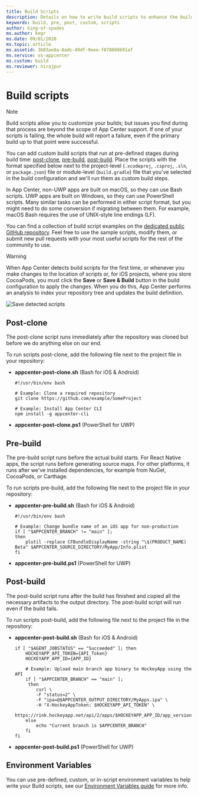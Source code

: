 ```yaml
---
title: Build Scripts
description: Details on how to write build scripts to enhance the build process
keywords: build, pre, post, custom, scripts
author: king-of-spades
ms.author: kegr
ms.date: 09/01/2020
ms.topic: article
ms.assetid: 3603ae8a-8adc-49df-9eee-f078008691af
ms.service: vs-appcenter
ms.custom: build
ms.reviewer: nirajpur
---
```


# Build scripts
> [!NOTE]
> Build scripts allow you to customize your builds; but issues you find during that process are beyond the scope of App Center support. If one of your scripts is failing, the whole build will report a failure, even if the primary build up to that point were successful.

You can add custom build scripts that run at pre-defined stages during build time: [post-clone](~/build/custom/scripts/index.md#post-clone), [pre-build](~/build/custom/scripts/index.md#pre-build), [post-build](~/build/custom/scripts/index.md#post-build). Place the scripts with the format specified below next to the project-level (`.xcodeproj`, `.csproj`, `.sln`, or `package.json`) file or module-level (`build.gradle`) file that you've selected in the build configuration and we'll run them as custom build steps. 

In App Center, non-UWP apps are built on macOS, so they can use Bash scripts. UWP apps are built on Windows, so they can use PowerShell scripts. Many similar tasks can be performed in either script format, but you might need to do some conversion if migrating between them. For example, macOS Bash requires the use of UNIX-style line endings (LF).

You can find a collection of build script examples on the [dedicated public GitHub repository](https://github.com/Microsoft/appcenter/tree/master/sample-build-scripts). Feel free to use the sample scripts, modify them, or submit new pull requests with your most useful scripts for the rest of the community to use.

> [!WARNING]
> When App Center detects build scripts for the first time, or whenever you make changes to the location of scripts or, for iOS projects, where you store CocoaPods, you must click the **Save** or **Save & Build** button in the build configuration to apply the changes. When you do this, App Center performs an analysis to index your repository tree and updates the build definition.

![Save detected scripts](~/build/custom/scripts/images/build-scripts-detected.png "Build configuration shows detected build scripts")

## Post-clone
The post-clone script runs immediately after the repository was cloned but before we do anything else on our end.

To run scripts post-clone, add the following file next to the project file in your repository:

- **appcenter-post-clone.sh** (Bash for iOS & Android)

    ```shell
    #!/usr/bin/env bash

    # Example: Clone a required repository
    git clone https://github.com/example/SomeProject

    # Example: Install App Center CLI
    npm install -g appcenter-cli
    ```

- **appcenter-post-clone.ps1** (PowerShell for UWP)

## Pre-build
The pre-build script runs before the actual build starts. For React Native apps, the script runs before generating source maps. For other platforms, it runs after we've installed dependencies, for example from NuGet, CocoaPods, or Carthage.

To run scripts pre-build, add the following file next to the project file in your repository:

- **appcenter-pre-build.sh** (Bash for iOS & Android)

    ```shell
    #!/usr/bin/env bash

    # Example: Change bundle name of an iOS app for non-production
    if [ "$APPCENTER_BRANCH" != "main" ];
    then
        plutil -replace CFBundleDisplayName -string "\$(PRODUCT_NAME) Beta" $APPCENTER_SOURCE_DIRECTORY/MyApp/Info.plist
    fi
    ```

- **appcenter-pre-build.ps1** (PowerShell for UWP)

## Post-build
The post-build script runs after the build has finished and copied all the necessary artifacts to the output directory. The post-build script will run even if the build fails.

To run scripts post-build, add the following file next to the project file in the repository:

- **appcenter-post-build.sh** (Bash for iOS & Android)

    ```shell
    if [ "$AGENT_JOBSTATUS" == "Succeeded" ]; then
        HOCKEYAPP_API_TOKEN={API_Token}
        HOCKEYAPP_APP_ID={APP_ID}

        # Example: Upload main branch app binary to HockeyApp using the API
        if [ "$APPCENTER_BRANCH" == "main" ];
         then
            curl \
            -F "status=2" \
            -F "ipa=@$APPCENTER_OUTPUT_DIRECTORY/MyApps.ipa" \
            -H "X-HockeyAppToken: $HOCKEYAPP_API_TOKEN" \
            https://rink.hockeyapp.net/api/2/apps/$HOCKEYAPP_APP_ID/app_versions/upload
        else
            echo "Current branch is $APPCENTER_BRANCH"
        fi
    fi
    ```

- **appcenter-post-build.ps1** (PowerShell for UWP)

## Environment Variables
You can use pre-defined, custom, or in-script environment variables to help write your Build scripts, see our [Environment Variables guide](~/build/custom/variables/index.md) for more info. 
